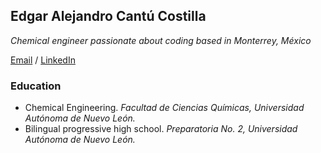 ## Edgar Alejandro Cantú Costilla

_Chemical engineer passionate about coding based in Monterrey, México_

[Email](mailto:edgar.cantuco@outlook.com) / [LinkedIn](https://www.linkedin.com/in/edgar-alejandro-cantú-costilla-12b23a210/)

### Education

- Chemical Engineering. _Facultad de Ciencias Químicas, Universidad Autónoma de Nuevo León._ 
- Bilingual progressive high school. _Preparatoria No. 2, Universidad Autónoma de Nuevo León._
